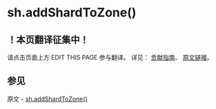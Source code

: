 # sh.addShardToZone()

## ！本页翻译征集中！

请点击页面上方 EDIT THIS PAGE 参与翻译。
详见：
[贡献指南]( https://github.com/JinMuInfo/MongoDB-Manual-zh/blob/master/CONTRIBUTING.md )、
[原文链接](  https://docs.mongodb.com/manual/reference/method/sh.addShardToZone/  )。

## 参见

原文 - [sh.addShardToZone()]( https://docs.mongodb.com/manual/reference/method/sh.addShardToZone/ )

